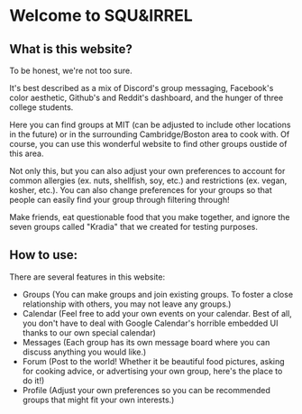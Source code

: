 # Welcome to SQU&IRREL

## What is this website?

To be honest, we're not too sure.

It's best described as a mix of Discord's group messaging, Facebook's color aesthetic, Github's and Reddit's dashboard, and the hunger of three college students.

Here you can find groups at MIT (can be adjusted to include other locations in the future) or in the surrounding Cambridge/Boston area to cook with. Of course, you can use this wonderful website to find other groups oustide of this area.

Not only this, but you can also adjust your own preferences to account for common allergies (ex. nuts, shellfish, soy, etc.) and restrictions (ex. vegan, kosher, etc.). You can also change preferences for your groups so that people can easily find your group through filtering through!

Make friends, eat questionable food that you make together, and ignore the seven groups called "Kradia" that we created for testing purposes.

## How to use:

There are several features in this website:
- Groups (You can make groups and join existing groups. To foster a close relationship with others, you may not leave any groups.)
- Calendar (Feel free to add your own events on your calendar. Best of all, you don't have to deal with Google Calendar's horrible embedded UI thanks to our own special calendar)
- Messages (Each group has its own message board where you can discuss anything you would like.)
- Forum (Post to the world! Whether it be beautiful food pictures, asking for cooking advice, or advertising your own group, here's the place to do it!)
- Profile (Adjust your own preferences so you can be recommended groups that might fit your own interests.)
